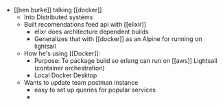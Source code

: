 - [[ben burke]] talking [[docker]]
	- Into Distributed systems
	- Built recomendations feed api with [[elixir]]
		- elixr does architecture dependent builds
		- Generalizes that with [[docker]] as an Alpine for running on lightsail
	- How he's using [[Docker]]:
		- Purpose: To package build so erlang can run on [[aws]] Lightsail (container orchestration)
		- Local Docker Desktop
	- Wants to update team postman instance
		- easy to set up queries for popular services
		-